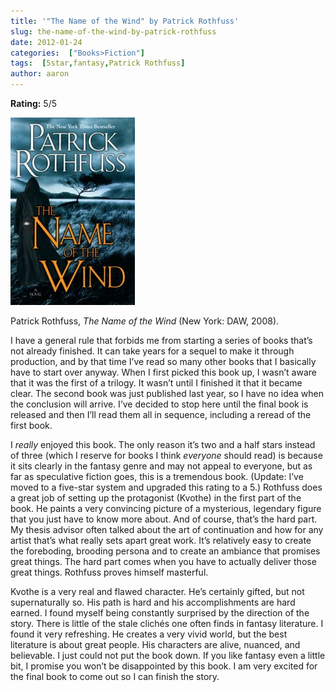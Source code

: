 ```yaml
---
title: '"The Name of the Wind" by Patrick Rothfuss'
slug: the-name-of-the-wind-by-patrick-rothfuss
date: 2012-01-24
categories:  ["Books>Fiction"]
tags:  [5star,fantasy,Patrick Rothfuss]
author: aaron
---
```


**Rating:** 5/5

![Book cover](cover1-199x300.jpg "The Name of the Wind")

Patrick Rothfuss, *The Name of the Wind* (New York: DAW, 2008).

I have a general rule that forbids me from starting a series of books that’s not already finished. It can take years for a sequel to make it through production, and by that time I’ve read so many other books that I basically have to start over anyway. When I first picked this book up, I wasn’t aware that it was the first of a trilogy. It wasn’t until I finished it that it became clear. The second book was just published last year, so I have no idea when the conclusion will arrive. I’ve decided to stop here until the final book is released and then I’ll read them all in sequence, including a reread of the first book.

I *really* enjoyed this book. The only reason it’s two and a half stars instead of three (which I reserve for books I think *everyone* should read) is because it sits clearly in the fantasy genre and may not appeal to everyone, but as far as speculative fiction goes, this is a tremendous book. (Update: I’ve moved to a five-star system and upgraded this rating to a 5.) Rothfuss does a great job of setting up the protagonist (Kvothe) in the first part of the  book. He paints a very convincing picture of a mysterious, legendary figure that you just have to know more about. And of course, that’s the hard part. My thesis advisor often talked about the art of continuation and how for any artist that’s what really sets apart great work. It’s relatively easy to create the foreboding, brooding persona and to create an ambiance that promises great things. The hard part comes when you have to actually deliver those great things. Rothfuss proves himself masterful.

Kvothe is a very real and flawed character. He’s certainly gifted, but not supernaturally so. His path is hard and his accomplishments are hard earned. I found myself being constantly surprised by the direction of the story. There is little of the stale clichés one often finds in fantasy literature. I found it very refreshing. He creates a very vivid world, but the best literature is about great people. His characters are alive, nuanced, and believable. I just could not put the book down. If you like fantasy even a little bit, I promise you won’t be disappointed by this book. I am very excited for the final book to come out so I can finish the story.
